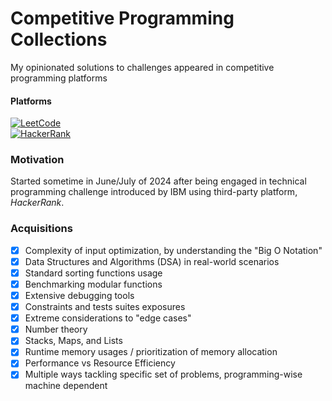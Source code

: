 # Competitive Programming Collections
My opinionated solutions to challenges appeared in competitive programming platforms

#### Platforms
[![LeetCode](https://img.shields.io/badge/-LeetCode-FFA116?style=for-the-badge&logo=LeetCode&logoColor=black)](https://leetcode.com/u/fireclouu)<br>
[![HackerRank](https://img.shields.io/badge/-Hackerrank-2EC866?style=for-the-badge&logo=HackerRank&logoColor=white)](https://hackerrank.com)

### Motivation
Started sometime in June/July of 2024 after being engaged in technical programming challenge introduced by IBM using third-party platform, _HackerRank_.

### Acquisitions
- [x] Complexity of input optimization, by understanding the "Big O Notation"
- [x] Data Structures and Algorithms (DSA) in real-world scenarios
- [x] Standard sorting functions usage
- [x] Benchmarking modular functions
- [x] Extensive debugging tools
- [x] Constraints and tests suites exposures
- [x] Extreme considerations to "edge cases"
- [x] Number theory
- [x] Stacks, Maps, and Lists
- [x] Runtime memory usages / prioritization of memory allocation
- [x] Performance vs Resource Efficiency
- [x] Multiple ways tackling specific set of problems, programming-wise machine dependent
